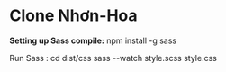 # Clone Nhơn-Hoa

**Setting up Sass compile:**
npm install -g sass

Run Sass :
cd dist/css
sass --watch style.scss style.css
